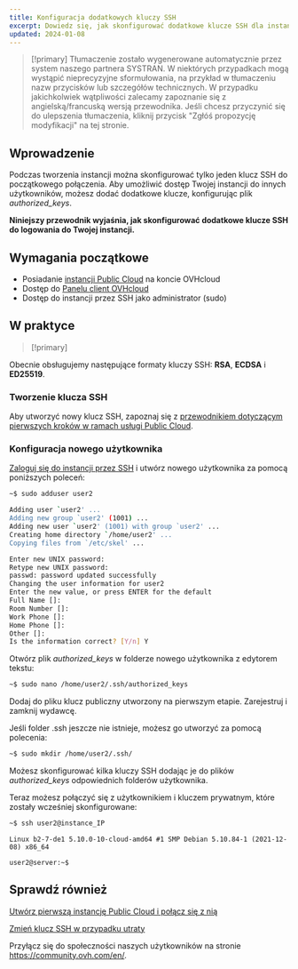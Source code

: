 ```yaml
---
title: Konfiguracja dodatkowych kluczy SSH
excerpt: Dowiedz się, jak skonfigurować dodatkowe klucze SSH dla instancji Public Cloud
updated: 2024-01-08
---
```


> [!primary]
> Tłumaczenie zostało wygenerowane automatycznie przez system naszego partnera SYSTRAN. W niektórych przypadkach mogą wystąpić nieprecyzyjne sformułowania, na przykład w tłumaczeniu nazw przycisków lub szczegółów technicznych. W przypadku jakichkolwiek wątpliwości zalecamy zapoznanie się z angielską/francuską wersją przewodnika. Jeśli chcesz przyczynić się do ulepszenia tłumaczenia, kliknij przycisk "Zgłóś propozycję modyfikacji" na tej stronie.
> 

## Wprowadzenie
 
Podczas tworzenia instancji można skonfigurować tylko jeden klucz SSH do początkowego połączenia. Aby umożliwić dostęp Twojej instancji do innych użytkowników, możesz dodać dodatkowe klucze, konfigurując plik *authorized_keys*.

**Niniejszy przewodnik wyjaśnia, jak skonfigurować dodatkowe klucze SSH do logowania do Twojej instancji.**

## Wymagania początkowe

- Posiadanie [instancji Public Cloud](https://www.ovhcloud.com/pl/public-cloud/) na koncie OVHcloud
- Dostęp do [Panelu client OVHcloud](https://www.ovh.com/auth/?action=gotomanager&from=https://www.ovh.pl/&ovhSubsidiary=pl)
- Dostęp do instancji przez SSH jako administrator (sudo)

## W praktyce

> [!primary]
>
Obecnie obsługujemy następujące formaty kluczy SSH: **RSA**, **ECDSA** i **ED25519**.
>

### Tworzenie klucza SSH

Aby utworzyć nowy klucz SSH, zapoznaj się z [przewodnikiem dotyczącym pierwszych kroków w ramach usługi Public Cloud](public-cloud-first-steps1.).

### Konfiguracja nowego użytkownika

[Zaloguj się do instancji przez SSH](public-cloud-first-steps#connect-to-instance.) i utwórz nowego użytkownika za pomocą poniższych poleceń:

```bash
~$ sudo adduser user2

Adding user `user2' ...
Adding new group `user2' (1001) ...
Adding new user `user2' (1001) with group `user2' ...
Creating home directory `/home/user2' ...
Copying files from `/etc/skel' ...

Enter new UNIX password:
Retype new UNIX password:
passwd: password updated successfully
Changing the user information for user2
Enter the new value, or press ENTER for the default
Full Name []:
Room Number []:
Work Phone []:
Home Phone []:
Other []:
Is the information correct? [Y/n] Y
```

Otwórz plik *authorized_keys* w folderze nowego użytkownika z edytorem tekstu:

```bash
~$ sudo nano /home/user2/.ssh/authorized_keys
```

Dodaj do pliku klucz publiczny utworzony na pierwszym etapie. Zarejestruj i zamknij wydawcę.

Jeśli folder .ssh jeszcze nie istnieje, możesz go utworzyć za pomocą polecenia:

```bash
~$ sudo mkdir /home/user2/.ssh/
```

Możesz skonfigurować kilka kluczy SSH dodając je do plików *authorized_keys* odpowiednich folderów użytkownika.

Teraz możesz połączyć się z użytkownikiem i kluczem prywatnym, które zostały wcześniej skonfigurowane:

```bash
~$ ssh user2@instance_IP
```
```console
Linux b2-7-de1 5.10.0-10-cloud-amd64 #1 SMP Debian 5.10.84-1 (2021-12-08) x86_64

user2@server:~$
```

## Sprawdź również

[Utwórz pierwszą instancję Public Cloud i połącz się z nią](public-cloud-first-steps1.)

[Zmień klucz SSH w przypadku utraty](replacing_lost_ssh_key1.)

Przyłącz się do społeczności naszych użytkowników na stronie <https://community.ovh.com/en/>.